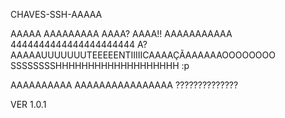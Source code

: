 CHAVES-SSH-AAAAA

AAAAA AAAAAAAAA AAAA? AAAA!! AAAAAAAAAAA 4444444444444444444444 A?
AAAAAUUUUUUUTEEEEENTIIIIICAAAAÇÃAAAAAAOOOOOOOO SSSSSSSSHHHHHHHHHHHHHHHHHHH :p

AAAAAAAAAA AAAAAAAAAAAAAAAA ??????????????

VER 1.0.1